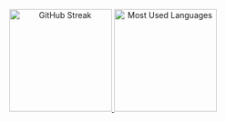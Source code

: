 <p align="center">
  <a href="https://github.com/xtutran">
    <img alt="GitHub Streak" height="180em" src="https://github-readme-streak-stats.herokuapp.com?user=xtutran&theme=gotham" />
    <img alt="Most Used Languages" height="180em" src="https://github-readme-stats.vercel.app/api/top-langs/?username=xtutran&cache_seconds=86400&layout=compact&theme=gotham&langs_count=8&count_private=true&hide=html" />
  </a>
</p>

<!--
**xtutran/xtutran** is a ✨ _special_ ✨ repository because its `README.md` (this file) appears on your GitHub profile.

Here are some ideas to get you started:

- 🔭 I’m currently working on ...
- 🌱 I’m currently learning ...
- 👯 I’m looking to collaborate on ...
- 🤔 I’m looking for help with ...
- 💬 Ask me about ...
- 📫 How to reach me: ...
- 😄 Pronouns: ...
- ⚡ Fun fact: ...
-->
